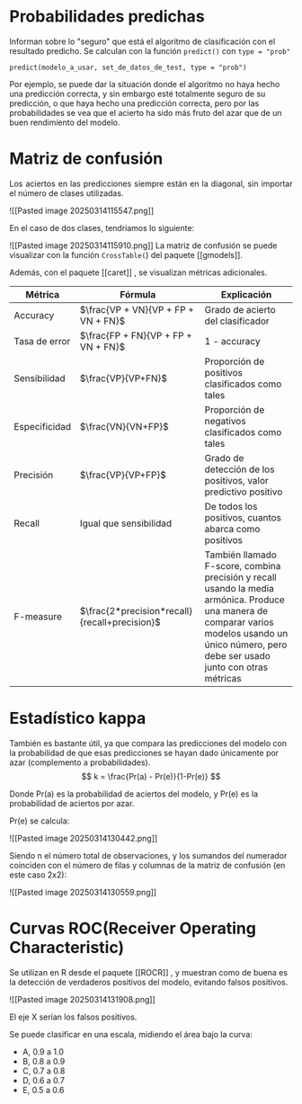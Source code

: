 # Probabilidades predichas

Informan sobre lo "seguro" que está el algoritmo de clasificación con el resultado predicho. Se calculan con la función `predict()` con `type = "prob"`  

```
predict(modelo_a_usar, set_de_datos_de_test, type = "prob")
```

Por ejemplo, se puede dar la situación donde el algoritmo no haya hecho una predicción correcta, y sin embargo esté totalmente seguro de su predicción, o que haya hecho una predicción correcta, pero por las probabilidades se vea que el acierto ha sido más fruto del azar que de un buen rendimiento del modelo. 

# Matriz de confusión

<p align="justify">Los aciertos en las predicciones siempre están en la diagonal, sin importar el  número de clases utilizadas. </p>
![[Pasted image 20250314115547.png]]

En el caso de dos clases, tendríamos lo siguiente: 

![[Pasted image 20250314115910.png]]
La matriz de confusión se puede visualizar con la función `CrossTable(`) del paquete [[gmodels]].

Además, con el paquete [[caret]] , se visualizan métricas adicionales.

| Métrica       | Fórmula                                       | Explicación                                                                                                                                                                                      |
| ------------- | --------------------------------------------- | ------------------------------------------------------------------------------------------------------------------------------------------------------------------------------------------------ |
| Accuracy      | $\frac{VP + VN}{VP + FP + VN + FN}$           | Grado de acierto del clasificador                                                                                                                                                                |
| Tasa de error | $\frac{FP + FN}{VP + FP + VN + FN}$           | 1 - accuracy                                                                                                                                                                                     |
| Sensibilidad  | $\frac{VP}{VP+FN}$                            | Proporción de positivos clasificados como tales                                                                                                                                                  |
| Especificidad | $\frac{VN}{VN+FP}$                            | Proporción de negativos clasificados como tales                                                                                                                                                  |
| Precisión     | $\frac{VP}{VP+FP}$                            | Grado de detección de los positivos, valor predictivo positivo                                                                                                                                   |
| Recall        | Igual que sensibilidad                        | De todos los positivos, cuantos abarca como positivos                                                                                                                                            |
| F-measure     | $\frac{2*precision*recall}{recall+precision}$ | También llamado F-score, combina precisión y recall usando la media armónica. Produce una manera de comparar varios modelos usando un único número, pero debe ser usado junto con otras métricas |
# Estadístico kappa 

También es bastante útil, ya que compara las predicciones del modelo con la probabilidad de que esas predicciones se hayan dado únicamente por azar (complemento a probabilidades). 
$$
k = \frac{Pr(a) - Pr(e)}{1-Pr(e)}
$$

Donde Pr(a) es la probabilidad de aciertos del modelo, y Pr(e) es la probabilidad de aciertos por azar. 

Pr(e) se calcula: 

![[Pasted image 20250314130442.png]]

Siendo n el número total de observaciones, y los sumandos del numerador coinciden con el número de filas y columnas de la matriz de confusión (en este caso 2x2):

![[Pasted image 20250314130559.png]]

# Curvas ROC(Receiver Operating Characteristic)

Se utilizan en R desde el paquete [[ROCR]] , y muestran como de buena es la detección de verdaderos positivos del modelo, evitando falsos positivos. 

![[Pasted image 20250314131908.png]]

El eje X serían los falsos positivos. 

Se puede clasificar en una escala, midiendo el área bajo la curva: 

- A, 0.9 a 1.0
- B, 0.8 a 0.9
- C, 0.7 a 0.8
- D, 0.6 a 0.7
- E, 0.5 a 0.6